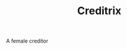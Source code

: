 ---
title: Creditrix
letter: C
permalink: "/definitions/bld-creditrix.html"
body: A female creditor
published_at: '2018-07-07'
source: Black's Law Dictionary 2nd Ed (1910)
layout: post
---